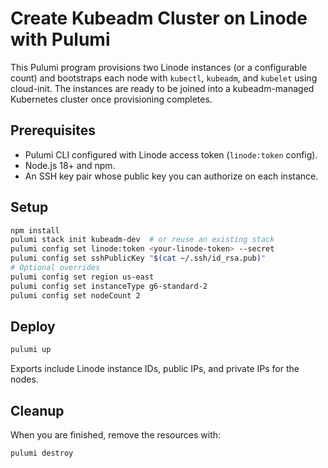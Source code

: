 # Create Kubeadm Cluster on Linode with Pulumi

This Pulumi program provisions two Linode instances (or a configurable count) and bootstraps each node with `kubectl`, `kubeadm`, and `kubelet` using cloud-init. The instances are ready to be joined into a kubeadm-managed Kubernetes cluster once provisioning completes.

## Prerequisites
- Pulumi CLI configured with Linode access token (`linode:token` config).
- Node.js 18+ and npm.
- An SSH key pair whose public key you can authorize on each instance.

## Setup
```bash
npm install
pulumi stack init kubeadm-dev  # or reuse an existing stack
pulumi config set linode:token <your-linode-token> --secret
pulumi config set sshPublicKey "$(cat ~/.ssh/id_rsa.pub)"
# Optional overrides
pulumi config set region us-east
pulumi config set instanceType g6-standard-2
pulumi config set nodeCount 2
```

## Deploy
```bash
pulumi up
```

Exports include Linode instance IDs, public IPs, and private IPs for the nodes.

## Cleanup
When you are finished, remove the resources with:
```bash
pulumi destroy
```
